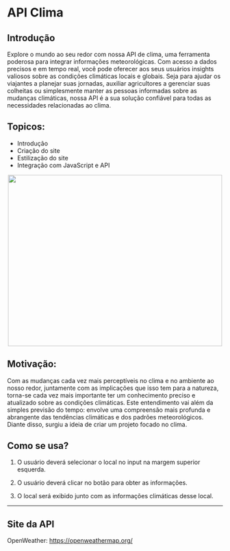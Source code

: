 # API Clima

## Introdução
Explore o mundo ao seu redor com nossa API de clima, uma ferramenta poderosa para integrar informações meteorológicas. Com acesso a dados precisos e em tempo real, você pode oferecer aos seus usuários insights valiosos sobre as condições climáticas locais e globais. Seja para ajudar os viajantes a planejar suas jornadas, auxiliar agricultores a gerenciar suas colheitas ou simplesmente manter as pessoas informadas sobre as mudanças climáticas, nossa API é a sua solução confiável para todas as necessidades relacionadas ao clima.

## Topicos:
- Introdução
- Criação do site
- Estilização do site
- Integração com JavaScript e API

<div align="center">
<img src="https://github.com/xXWilliaN12Xx/API-Clima/assets/158328639/e0dea01b-bd2a-4e64-82e9-70cca289d15b" width="500px" height="400px"/>
</div>

## Motivação:
Com as mudanças cada vez mais perceptíveis no clima e no ambiente ao nosso redor, juntamente com as implicações que isso tem para a natureza, torna-se cada vez mais importante ter um conhecimento preciso e atualizado sobre as condições climáticas. Este entendimento vai além da simples previsão do tempo: envolve uma compreensão mais profunda e abrangente das tendências climáticas e dos padrões meteorológicos. Diante disso, surgiu a ideia de criar um projeto focado no clima.

## Como se usa? 
1. O usuário deverá selecionar o local no input na margem superior esquerda.

2. O usuário deverá clicar no botão
para obter as informações.

3. O local será exibido junto com as informações climáticas desse local.

---

## Site da API
OpenWeather:
https://openweathermap.org/
